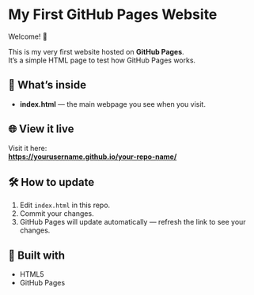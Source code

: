 # My First GitHub Pages Website

Welcome! 👋

This is my very first website hosted on **GitHub Pages**.  
It’s a simple HTML page to test how GitHub Pages works.

## 📄 What’s inside

- **index.html** — the main webpage you see when you visit.

## 🌐 View it live

Visit it here:  
**https://yourusername.github.io/your-repo-name/**

## 🛠️ How to update

1. Edit `index.html` in this repo.
2. Commit your changes.
3. GitHub Pages will update automatically — refresh the link to see your changes.

## 🚀 Built with

- HTML5
- GitHub Pages
